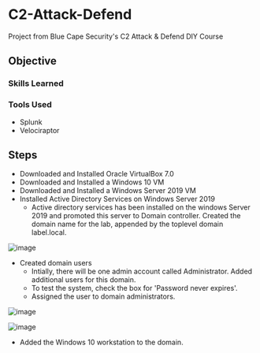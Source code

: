 # C2-Attack-Defend
Project from Blue Cape Security's C2 Attack &amp; Defend DIY Course

## Objective


### Skills Learned


### Tools Used
- Splunk
- Velociraptor

## Steps
- Downloaded and Installed Oracle VirtualBox 7.0
- Downloaded and Installed a Windows 10 VM
- Downloaded and Installed a Windows Server 2019 VM
- Installed Active Directory Services on Windows Server 2019
   - Active directory services has been installed on the windows Server 2019 and promoted this server to Domain controller. Created the domain name for the lab, appended by the toplevel domain label.local.

![image](https://github.com/shimsha24/C2-Attack-Defend/assets/151268669/4216383c-7159-490c-8d34-26b09c12286f)

- Created domain users 
  - Intially, there will be one admin account called Administrator. Added additional users for this domain.
  - To test the system, check the box for 'Password never expires'.
  - Assigned the user to domain administrators.

![image](https://github.com/shimsha24/C2-Attack-Defend/assets/151268669/f87d5616-80cb-40bc-908b-27cbeb96690b)

![image](https://github.com/shimsha24/C2-Attack-Defend/assets/151268669/5237e0f1-5dc3-4057-801a-1713522c97b8)


- Added the Windows 10 workstation to the domain.

